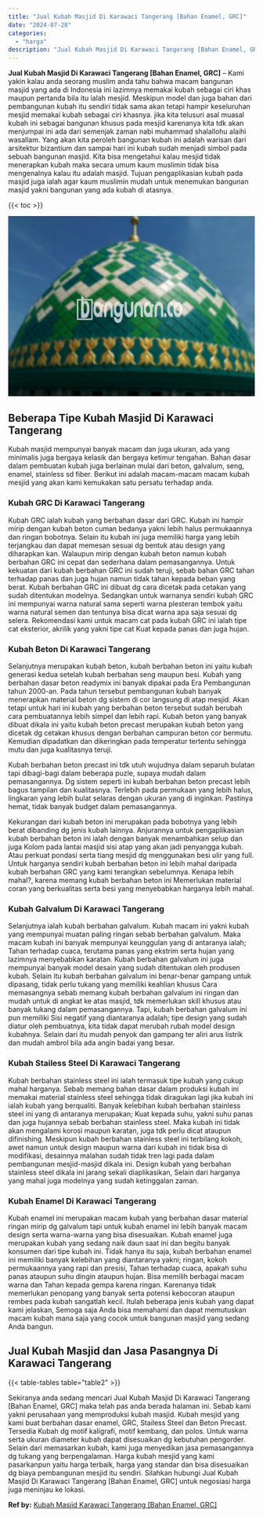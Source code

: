 ```yaml
---
title: "Jual Kubah Masjid Di Karawaci Tangerang [Bahan Enamel, GRC]"
date: "2024-07-28"
categories: 
  - "harga"
description: "Jual Kubah Masjid Di Karawaci Tangerang [Bahan Enamel, GRC]. Sekiranya anda sedang mencari Jual Kubah Masjid Di Karawaci Tangerang [Bahan Enamel, GRC] maka..."
---
```


**Jual Kubah Masjid Di Karawaci Tangerang \[Bahan Enamel, GRC\]** – Kami yakin kalau anda seorang muslim anda tahu bahwa macam bangunan masjid yang ada di Indonesia ini lazimnya memakai kubah sebagai ciri khas maupun pertanda bila itu ialah mesjid. Meskipun model dan juga bahan dari pembangunan kubah itu sendiri tidak sama akan tetapi hampir keseluruhan mesjid memakai kubah sebagai ciri khasnya. jika kita telusuri asal muasal kubah ini sebagai bangunan khusus pada mesjid karenanya kita tdk akan menjumpai ini ada dari semenjak zaman nabi muhammad shalallohu alaihi wasallam. Yang akan kita peroleh bangunan kubah ini adalah warisan dari arsitektur bizantium dan sampai hari ini kubah sudah menjadi simbol pada sebuah bangunan masjid. Kita bisa mengetahui kalau mesjid tidak menerapkan kubah maka secara umum kaum muslimin tidak bisa mengenalnya kalau itu adalah masjid. Tujuan pengaplikasian kubah pada masjid juga ialah agar kaum muslimin mudah untuk menemukan bangunan masjid yakni bangunan yang ada kubah di atasnya.

{{< toc >}}

![Jual Kubah Masjid Di Karawaci Tangerang [Bahan Enamel, GRC]](/images/jual-kubah-masjid-25.png)

## Beberapa Tipe Kubah Masjid Di Karawaci Tangerang

Kubah masjid mempunyai banyak macam dan juga ukuran, ada yang minimalis juga bergaya kelasik dan bergaya ketimur tengahan. Bahan dasar dalam pembuatan kubah juga berlainan mulai dari beton, galvalum, seng, enamel, stainless sd fiber. Berikut ini adalah macam-macam macam kubah mesjid yang akan kami kemukakan satu persatu terhadap anda.

### Kubah GRC Di Karawaci Tangerang

Kubah GRC ialah kubah yang berbahan dasar dari GRC. Kubah ini hampir mirip dengan kubah beton cuman bedanya yakni lebih halus permukaannya dan ringan bobotnya. Selain itu kubah ini juga memiliki harga yang lebih terjangkau dan dapat memesan sesuai dg bentuk atau design yang diharapkan kan. Walaupun mirip dengan kubah beton namun kubah berbahan GRC ini cepat dan sederhana dalam pemasangannya. Untuk kekuatan dari kubah berbahan GRC ini sudah teruji, sebab bahan GRC tahan terhadap panas dan juga hujan namun tidak tahan kepada beban yang berat. Kubah berbahan GRC ini dibuat dg cara dicetak pada cetakan yang sudah ditentukan modelnya. Sedangkan untuk warnanya sendiri kubah GRC ini mempunyai warna natural sama seperti warna plesteran tembok yaitu warna natural semen dan tentunya bisa dicat warna apa saja sesuai dg selera. Rekomendasi kami untuk macam cat pada kubah GRC ini ialah tipe cat eksterior, akrilik yang yakni tipe cat Kuat kepada panas dan juga hujan.

### Kubah Beton Di Karawaci Tangerang

Selanjutnya merupakan kubah beton, kubah berbahan beton ini yaitu kubah generasi kedua setelah kubah berbahan seng maupun besi. Kubah yang berbahan dasar beton readymix ini banyak dipakai pada Era Pembangunan tahun 2000-an. Pada tahun tersebut pembangunan kubah banyak menerapkan material beton dg sistem di cor langsung di atap mesjid. Akan tetapi untuk hari ini kubah yang berbahan beton tersebut sudah berubah cara pembuatannya lebih simpel dan lebih rapi. Kubah beton yang banyak dibuat dikala ini yaitu kubah beton precast merupakan kubah beton yang dicetak dg cetakan khusus dengan berbahan campuran beton cor bermutu. Kemudian dipadatkan dan dikeringkan pada temperatur tertentu sehingga mutu dan juga kualitasnya teruji.

Kubah berbahan beton precast ini tdk utuh wujudnya dalam separuh bulatan tapi dibagi-bagi dalam beberapa puzle, supaya mudah dalam pemasangannya. Dg sistem seperti ini kubah berbahan beton precast lebih bagus tampilan dan kualitasnya. Terlebih pada permukaan yang lebih halus, lingkaran yang lebih bulat selaras dengan ukuran yang di inginkan. Pastinya hemat, tidak banyak budget dalam pemasangannya.

Kekurangan dari kubah beton ini merupakan pada bobotnya yang lebih berat dibanding dg jenis kubah lainnya. Anjurannya untuk pengaplikasian kubah berbahan beton ini ialah dengan banyak menambahkan selup dan juga Kolom pada lantai masjid sisi atap yang akan jadi penyangga kubah. Atau perkuat pondasi serta tiang mesjid dg menggunakan besi ulir yang full. Untuk harganya sendiri kubah berbahan beton ini lebih mahal daripada kubah berbahan GRC yang kami terangkan sebelumnya. Kenapa lebih mahal?, karena memang kubah berbahan beton ini Memerlukan material coran yang berkualitas serta besi yang menyebabkan harganya lebih mahal.

### Kubah Galvalum Di Karawaci Tangerang

Selanjutnya ialah kubah berbahan galvalum. Kubah macam ini yakni kubah yang mempunyai muatan paling ringan sebab berbahan galvalum. Maka macam kubah ini banyak mempunyai keunggulan yang di antaranya ialah; Tahan terhadap cuaca, terutama panas yang ekstrim serta hujan yang lazimnya menyebabkan karatan. Kubah berbahan galvalum ini juga mempunyai banyak model desain yang sudah ditentukan oleh produsen kubah. Selain itu kubah berbahan galvalum ini benar-benar gampang untuk dipasang, tidak perlu tukang yang memiliki keahlian khusus Cara memasangnya sebab memang kubah berbahan galvalum ini ringan dan mudah untuk di angkat ke atas masjid, tdk memerlukan skill khusus atau banyak tukang dalam pemasangannya. Tapi, kubah berbahan galvalum ini pun memiliki Sisi negatif yang diantaranya adalah; tipe design yang sudah diatur oleh pembuatnya, kita tidak dapat merubah rubah model design kubahnya. Selain dari itu mudah penyok dan gampang ter aliri arus listrik dan mudah ambrol bila ada angin badai yang besar.

### Kubah Stailess Steel Di Karawaci Tangerang

Kubah berbahan stainless steel ini ialah termasuk tipe kubah yang cukup mahal harganya. Sebab memang bahan dasar dalam produksi kubah ini memakai material stainless steel sehingga tidak diragukan lagi jika kubah ini ialah kubah yang berqualiti. Banyak kelebihan kubah berbahan stainless steel ini yang di antaranya merupakan; Kuat kepada suhu, yakni suhu panas dan juga hujannya sebab berbahan stainless steel. Maka kubah ini tidak akan mengalami korosi maupun karatan, juga tdk perlu dicat ataupun difinishing. Meskipun kubah berbahan stainless steel ini terbilang kokoh, awet namun untuk design maupun warna dari kubah ini tidak bisa di modifikasi, desainnya malahan sudah tidak tren lagi pada dalam pembangunan mesjid-masjid dikala ini. Design kubah yang berbahan stainless steel dikala ini jarang sekali diaplikasikan, Selain dari harganya yang mahal juga modelnya yang sudah ketinggalan zaman.

### Kubah Enamel Di Karawaci Tangerang

Kubah enamel ini merupakan macam kubah yang berbahan dasar material ringan mirip dg galvalum tapi untuk kubah enamel ini lebih banyak macam design serta warna-warna yang bisa disesuaikan. Kubah enamel juga merupakan kubah yang sedang naik daun saat ini dan begitu banyak konsumen dari tipe kubah ini. Tidak hanya itu saja, kubah berbahan enamel ini memiliki banyak kelebihan yang diantaranya yakni; ringan, kokoh permukaannya yang rapi dan presisi, Tahan terhadap cuaca, apakah suhu panas ataupun suhu dingin ataupun hujan. Bisa memilih berbagai macam warna dan Tahan kepada gempa karena ringan. Karenanya tidak memerlukan penopang yang banyak serta potensi kebocoran ataupun rembes pada kubah sangatlah kecil. Itulah beberapa jenis kubah yang dapat kami jelaskan, Semoga saja Anda bisa memahami dan dapat memutuskan macam kubah mana saja yang cocok untuk bangunan masjid yang sedang Anda bangun.

## Jual Kubah Masjid dan Jasa Pasangnya Di Karawaci Tangerang

{{< table-tables table="table2" >}}

Sekiranya anda sedang mencari Jual Kubah Masjid Di Karawaci Tangerang \[Bahan Enamel, GRC\] maka telah pas anda berada halaman ini. Sebab kami yakni perusahaan yang memproduksi kubah masjid. Kubah mesjid yang kami buat berbahan dasar enamel, GRC, Stailess Steel dan Beton Precast. Tersedia Kubah dg motif kaligrafi, motif kembang, dan polos. Untuk warna serta ukuran diameter kubah dapat disesuaikan dg kebutuhan pengorder. Selain dari memasarkan kubah, kami juga menyedikan jasa pemasangannya dg tukang yang berpengalaman. Harga kubah mesjid yang kami pasarkanpun yaitu harga terbaik, harga yang standar dan bisa disesuaikan dg biaya pembangunan mesjid itu sendiri. Silahkan hubungi Jual Kubah Masjid Di Karawaci Tangerang \[Bahan Enamel, GRC\] untuk negosiasi harga juga meninjau ke lokasi.

**Ref by:** [Kubah Masjid Karawaci Tangerang [Bahan Enamel, GRC]](https://id.wikipedia.org/wiki/Kubah)
